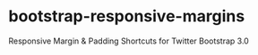 bootstrap-responsive-margins
============================

Responsive Margin &amp; Padding Shortcuts for Twitter Bootstrap 3.0
